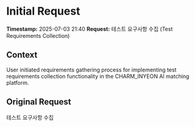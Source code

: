 # Initial Request

**Timestamp:** 2025-07-03 21:40
**Request:** 테스트 요구사항 수집 (Test Requirements Collection)

## Context
User initiated requirements gathering process for implementing test requirements collection functionality in the CHARM_INYEON AI matching platform.

## Original Request
테스트 요구사항 수집